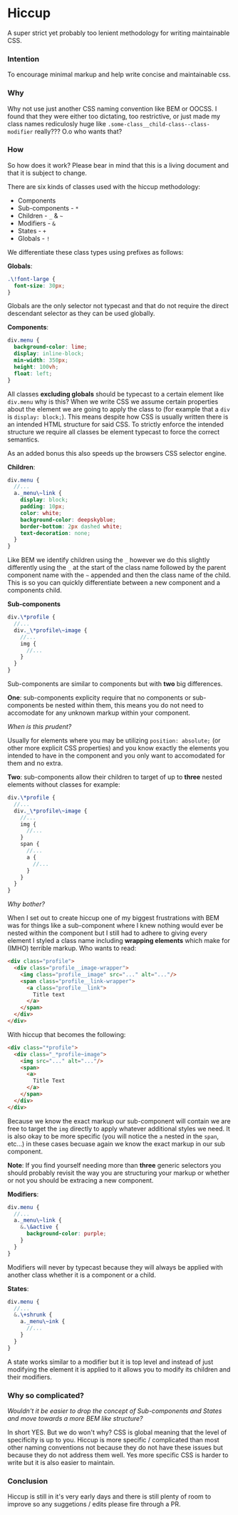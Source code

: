 # Hiccup

A super strict yet probably too lenient methodology for writing maintainable CSS.

<!-- If you want to see it in action demo [here](http://codepen.io/crashy/pen/grBQyp) (intentionally ugly to make it easy to follow). -->

### Intention

To encourage minimal markup and help write concise and maintainable css.

### Why

Why not use just another CSS naming convention like BEM or OOCSS. I found that they were either too dictating, too restrictive, or just made my class names rediculosly huge like `.some-class__child-class--class-modifier` really??? O.o who wants that?

### How

So how does it work? Please bear in mind that this is a living document and that it is subject to change.

There are six kinds of classes used with the hiccup methodology:

* Components
* Sub-components - `*`
* Children - `_` & `~`
* Modifiers - `&`
* States - `+`
* Globals - `!`

We differentiate these class types using prefixes as follows:

**Globals**:

```scss
.\!font-large {
  font-size: 30px;
}
```

Globals are the only selector not typecast and that do not require the direct descendant selector as they can be used globally.

**Components**:

```scss
div.menu {
  background-color: lime;
  display: inline-block;
  min-width: 350px;
  height: 100vh;
  float: left;
}
```

All classes **excluding globals** should be typecast to a certain element like `div.menu` why is this?
When we write CSS we assume certain properties about the element we are going to apply the class to (for example that a `div` is `display: block;`). This means despite how CSS is usually written there is an intended HTML structure for said CSS.
To strictly enforce the intended structure we require all classes be element typecast to force the correct semantics.

As an added bonus this also speeds up the browsers CSS selector engine.

**Children**:

```scss
div.menu {
  //...
  a._menu\~link {
    display: block;
    padding: 10px;
    color: white;
    background-color: deepskyblue;
    border-bottom: 2px dashed white;
    text-decoration: none; 
  }
}
```

Like BEM we identify children using the `_` however we do this slightly differently using the `_` at the start of the class name followed by the parent component name with the `~` appended and then the class name of the child. This is so you can quickly differentiate between a new component and a components child.

**Sub-components**

```scss
div.\*profile {
  //...
  div._\*profile\~image {
    //...
    img {
      //...
    }
  }
}
```

Sub-components are similar to components but with **two** big differences.

**One**: sub-components explicity require that no components or sub-components be nested within them, this means you do not need to accomodate for any unknown markup within your component.

_When is this prudent?_

Usually for elements where you may be utilizing `position: absolute;` (or other more explicit CSS properties) and you know exactly the elements you intended to have in the component and you only want to accomodated for them and no extra.

**Two**: sub-components allow their children to target of up to **three** nested elements without classes for example:

```scss
div.\*profile {
  //...
  div._\*profile\~image {
    //...
    img {
      //...
    }
    span {
      //...
      a {
        //...
      }
    }
  }
}
```

_Why bother?_

When I set out to create hiccup one of my biggest frustrations with BEM was for things like a sub-component where I knew nothing would ever be nested within the component but I still had to adhere to giving every element I styled a class name including **wrapping elements** which make for (IMHO) terrible markup. Who wants to read:

```html
<div class="profile">
  <div class="profile__image-wrapper">
    <img class="profile__image" src="..." alt="..."/>
    <span class="profile__link-wrapper">
      <a class="profile__link">
        Title text
      </a>
    </span>
  </div>
</div>
```

With hiccup that becomes the following:

```html
<div class="*profile">
  <div class="_*profile~image">
    <img src="..." alt="..."/>
    <span>
      <a>
        Title Text
      </a>
    </span>
  </div>
</div>
```

Because we know the exact markup our sub-component will contain we are free to target the `img` directly to apply whatever additional styles we need. It is also okay to be more specific (you will notice the `a` nested in the `span`, etc...) in these cases becuase again we know the exact markup in our sub component.

**Note**: If you find yourself needing more than **three** generic selectors you should probably revisit the way you are structuring your markup or whether or not you should be extracing a new component.

**Modifiers**:

```scss
div.menu {
  //...
  a._menu\~link {
    &.\&active {
      background-color: purple;
    }
  }
}
```

Modifiers will never by typecast because they will always be applied with another class whether it is a component or a child.

**States**:

```scss
div.menu {
  //...
  &.\+shrunk {
    a._menu\~ink {
      //...
    }
  }
}
```

A state works similar to a modifier but it is top level and instead of just modifying the element it is applied to it allows you to modify its children and their modifiers.

<!-- In most cases states will be applied/toggled with javascript (as seen in [demo](http://codepen.io/crashy/pen/grBQyp)) -->

### Why so complicated?

_Wouldn't it be easier to drop the concept of Sub-components and States and move towards a more BEM like structure?_

In short YES. But we do won't why? CSS is global meaning that the level of specificity is up to you. Hiccup is more specific / complicated than most other naming conventions not because they do not have these issues but because they do not address them well. Yes more specific CSS is harder to write but it is also easier to maintain.

### Conclusion

Hiccup is still in it's very early days and there is still plenty of room to improve so any suggetions / edits please fire through a PR.
